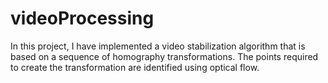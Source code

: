 # videoProcessing
In this project, I have implemented a video stabilization algorithm that is based on a sequence of homography transformations. The points required to create the transformation are identified using optical flow.
